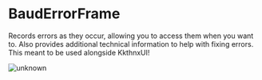 # BaudErrorFrame
Records errors as they occur, allowing you to access them when you want to. Also provides additional technical information to help with fixing errors. This meant to be used alongside KkthnxUI!

![unknown](https://user-images.githubusercontent.com/40672673/99480671-8dd56280-2926-11eb-9b62-9ea71189063a.png)
